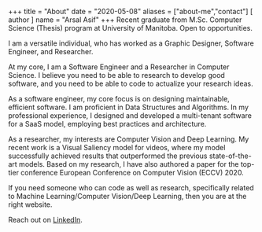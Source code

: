 +++
title = "About"
date = "2020-05-08"
aliases = ["about-me","contact"]
[ author ]
  name = "Arsal Asif"
+++
Recent graduate from M.Sc. Computer Science (Thesis) program at University of Manitoba. Open to opportunities.

I am a versatile individual, who has worked as a Graphic Designer, Software Engineer, and Researcher.

At my core, I am a Software Engineer and a Researcher in Computer Science. I believe you need to be able to research to develop good software, and you need to be able to code to actualize your research ideas.

As a software engineer, my core focus is on designing maintainable, efficient software. I am proficient in Data Structures and Algorithms. In my professional experience, I designed and developed a multi-tenant software for a SaaS model, employing best practices and architecture.

As a researcher, my interests are Computer Vision and Deep Learning. My recent work is a Visual Saliency model for videos, where my model successfully achieved results that outperformed the previous state-of-the-art models. Based on my research, I have also authored a paper for the top-tier conference European Conference on Computer Vision (ECCV) 2020.

If you need someone who can code as well as research, specifically related to Machine Learning/Computer Vision/Deep Learning, then you are at the right website.

Reach out on [LinkedIn](https://www.linkedin.com/in/arsalasif/).
